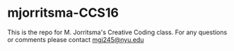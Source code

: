 # mjorritsma-CCS16
This is the repo for M. Jorritsma's Creative Coding class. For any questions or comments please contact mgj245@nyu.edu

